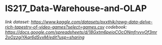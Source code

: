 # IS217_Data-Warehouse-and-OLAP
*link dataset: https://www.kaggle.com/datasets/pxxthik/rawg-data-delve-rich-tapestry-of-video-games?select=games.csv*
*codebook: https://docs.google.com/spreadsheets/d/18Gxtm6peioCOcONmfrvvvOf3mr2oOzzgiYAqr6dSvxM/edit?usp=sharing*
